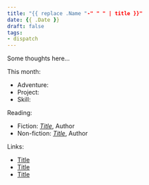 ```yaml
---
title: "{{ replace .Name "-" " " | title }}"
date: {{ .Date }}
draft: false
tags:
- dispatch
---
```


Some thoughts here...

<!--more-->

This month:

* Adventure:
* Project:
* Skill:

Reading:

* Fiction: [_Title_][1], Author
* Non-fiction: [_Title_][2], Author

[1]: https://bookshop.org/
[2]: https://bookshop.org/

Links:

* [Title][3]
* [Title][4]
* [Title][5]

[3]: https://example.com/
[4]: https://example.com/
[5]: https://example.com/
